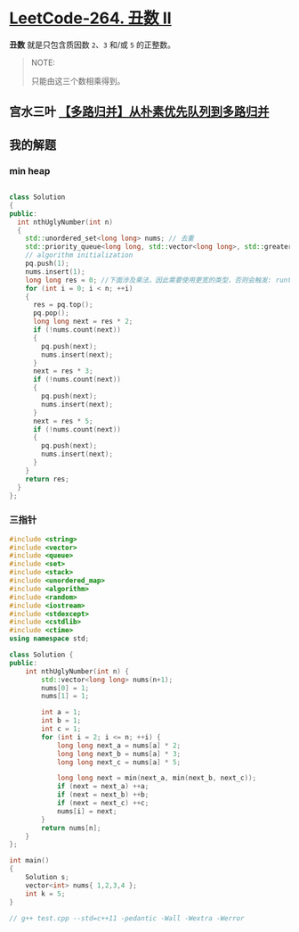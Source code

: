 # [LeetCode-264. 丑数 II](https://leetcode.cn/problems/ugly-number-ii/)

**丑数** 就是只包含质因数 `2`、`3` 和/或 `5` 的正整数。

> NOTE:
>
> 只能由这三个数相乘得到。

## 宫水三叶 [【多路归并】从朴素优先队列到多路归并](https://mp.weixin.qq.com/s?__biz=MzU4NDE3MTEyMA==&mid=2247490029&idx=1&sn=bba9ddff88d247db310406ee418d5a15&chksm=fd9cb2f2caeb3be4b1f84962677337dcb5884374e5b6b80340834eaff79298d11151da2dd5f7&token=252055586&lang=zh_CN#rd)



## 我的解题

### min heap

```C++

class Solution
{
public:
  int nthUglyNumber(int n)
  {
    std::unordered_set<long long> nums; // 去重
    std::priority_queue<long long, std::vector<long long>, std::greater<long long>> pq;
    // algorithm initialization
    pq.push(1);
    nums.insert(1);
    long long res = 0; //下面涉及乘法，因此需要使用更宽的类型，否则会触发: runtime error: signed integer overflow: 429981696 * 5 cannot be represented in type 'int'
    for (int i = 0; i < n; ++i)
    {
      res = pq.top();
      pq.pop();
      long long next = res * 2;
      if (!nums.count(next))
      {
        pq.push(next);
        nums.insert(next);
      }
      next = res * 3;
      if (!nums.count(next))
      {
        pq.push(next);
        nums.insert(next);
      }
      next = res * 5;
      if (!nums.count(next))
      {
        pq.push(next);
        nums.insert(next);
      }
    }
    return res;
  }
};

```

### 三指针

```c++
#include <string>
#include <vector>
#include <queue>
#include <set>
#include <stack>
#include <unordered_map>
#include <algorithm>
#include <random>
#include <iostream>
#include <stdexcept>
#include <cstdlib>
#include <ctime>
using namespace std;

class Solution {
public:
	int nthUglyNumber(int n) {
		std::vector<long long> nums(n+1);
		nums[0] = 1;
		nums[1] = 1;

		int a = 1;
		int b = 1;
		int c = 1;
		for (int i = 2; i <= n; ++i) {
			long long next_a = nums[a] * 2;
			long long next_b = nums[a] * 3;
			long long next_c = nums[a] * 5;

			long long next = min(next_a, min(next_b, next_c));
			if (next = next_a) ++a;
			if (next = next_b) ++b;
			if (next = next_c) ++c;
			nums[i] = next;
		}
		return nums[n];
	}
};

int main()
{
	Solution s;
	vector<int> nums{ 1,2,3,4 };
	int k = 5;
}

// g++ test.cpp --std=c++11 -pedantic -Wall -Wextra -Werror

```

